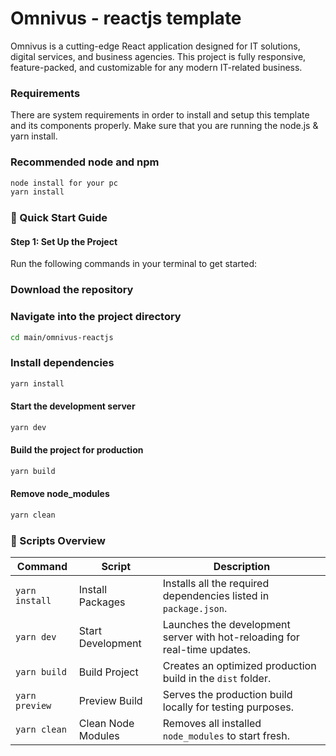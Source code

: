 

# Omnivus - reactjs template

Omnivus is a cutting-edge React application designed for IT solutions, digital services, and business agencies. This project is fully responsive, feature-packed, and customizable for any modern IT-related business.

### Requirements

There are system requirements in order to install and setup this template and its components properly. Make sure that you are running the node.js & yarn install. 

### Recommended node and npm
```bash
node install for your pc
yarn install
```

### 🚀 Quick Start Guide

#### Step 1: Set Up the Project

Run the following commands in your terminal to get started:

### Download the repository

### Navigate into the project directory

```bash
cd main/omnivus-reactjs

```

### Install dependencies

```bash
yarn install
```

#### Start the development server

```bash
yarn dev
```

#### Build the project for production

```bash
yarn build
```

#### Remove node_modules

```bash
yarn clean
```

### 📜 Scripts Overview

| **Command**    | **Script**         | **Description**                                                           |
| -------------- | ------------------ | ------------------------------------------------------------------------- |
| `yarn install` | Install Packages   | Installs all the required dependencies listed in `package.json`.          |
| `yarn dev`     | Start Development  | Launches the development server with hot-reloading for real-time updates. |
| `yarn build`   | Build Project      | Creates an optimized production build in the `dist` folder.               |
| `yarn preview` | Preview Build      | Serves the production build locally for testing purposes.                 |
| `yarn clean`   | Clean Node Modules | Removes all installed `node_modules` to start fresh.                      |
